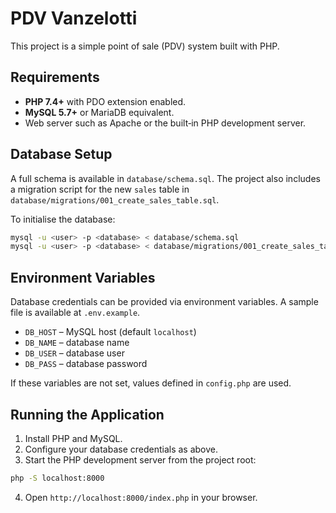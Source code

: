 # PDV Vanzelotti

This project is a simple point of sale (PDV) system built with PHP.

## Requirements

- **PHP 7.4+** with PDO extension enabled.
- **MySQL 5.7+** or MariaDB equivalent.
- Web server such as Apache or the built‑in PHP development server.

## Database Setup

A full schema is available in `database/schema.sql`. The project also includes a migration script for the new `sales` table in `database/migrations/001_create_sales_table.sql`.

To initialise the database:

```bash
mysql -u <user> -p <database> < database/schema.sql
mysql -u <user> -p <database> < database/migrations/001_create_sales_table.sql
```

## Environment Variables

Database credentials can be provided via environment variables. A sample file is available at `.env.example`.

- `DB_HOST` – MySQL host (default `localhost`)
- `DB_NAME` – database name
- `DB_USER` – database user
- `DB_PASS` – database password

If these variables are not set, values defined in `config.php` are used.

## Running the Application

1. Install PHP and MySQL.
2. Configure your database credentials as above.
3. Start the PHP development server from the project root:

```bash
php -S localhost:8000
```

4. Open `http://localhost:8000/index.php` in your browser.

